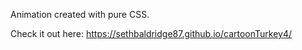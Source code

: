 Animation created with pure CSS.

Check it out here: https://sethbaldridge87.github.io/cartoonTurkey4/
